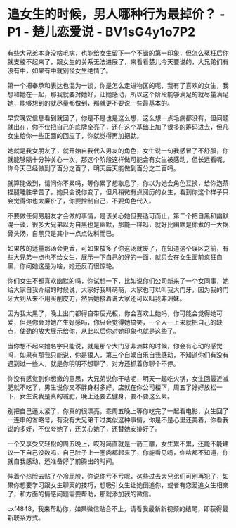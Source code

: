# 追女生的时候，男人哪种行为最掉价？ - P1 - 楚儿恋爱说 - BV1sG4y1o7P2

有些大兄弟本身没啥毛病，也能给女生留下一个不错的第一印象，但怎么冤枉后你就支棱不起来了，跟女生的关系无法进展了，来看看楚儿今天要说的，大兄弟们有没有中，如果有中就别怪女生绝情了。

第一个把奉承和表达也混为一谈，你是怎么走进物区的呢，我有了喜欢的女生，我想和她在一起，那我就要对她好，让她感动，所以这个阶段能够满足的就尽量满足她，能够想到的就尽量都做到，那就更不要说一些最基本的。

早安晚安信息看到就回了，你是不是也是这么想，这么想一点毛病都没有，但问题就出在，你不仅把自己的底牌全亮了，还在这个基础上加了很多的筹码进去，但凡女生给你一些正面的回应了，你就觉得再加把劲。

她就是我女朋友了，就开始自我代入男友的角色，女生说一句我感冒了不舒服，你就能够隔十分钟关心一次，那这个阶段这样做可能会有女生被感动，但长远看呢，你今天已经做到了百分之百了，明天后天能做到百分之二百吗。

就算能做到，请问你不累吗，等你累了想歇息了，你以为她会角色互换，给你泡茶捏腿睡胜辛苦了，她只会说你变了，但凡稍微有点阅历的女生，看到你这个样子只会觉得你也太廉价了，你要控制自己，不要角色代入。

不要做任何男朋友才会做的事情，是该关心她但要适可而止，第二个把自黑和幽默混一谈，很多大兄弟以为自黑也是幽默，那能一样吗，就好比幽默是你煮的一大锅骨头汤，自黑只是其中一点点佐料而已。

如果放的适量那汤会更香，可如果放多了你这汤就废了，在知道这个误区之前，有些大兄弟一点也不给女生，展示一下自己的好的一面，就只会在女生面前疯狂自黑，你问她这是为啥，她还反而很惊艳。

你们女生不都喜欢幽默的吗，你试想一下，比如说你们公司新来了一个女同事，她给大家自我介绍的时候说，大家好我叫萌萌，大家也可以叫我大门牙，因为我的门牙大到从来不用买削皮刀，然后她接着说大家还可以叫我非洲妹。

因为我太黑了，晚上出门都得自带反光板，你会喜欢上她吗，你可能会觉得她可爱，但是你会对她产生好感吗，你只会觉得她搞笑，一个人一上来就把自己的缺点，使劲的放大展示给你，从此以后你对她印象也就是这些了。

当你想不起来她名字只能说，就是那个大门牙非洲妹的时候，你会有心动的感觉吗，如果有那我只能说，你是狠人，第三个自娱自乐自我感动，不知道你们有没有遇到过一些人，就是你明明不想聊了，对方还抓着你聊个不停。

你没有感觉到你想撤的意思，大兄弟说你干啥呢，明天一起吃火锅，女生回最近减肥就不吃了，男生说你又不胖身材多好，店就在你公司楼下，周五了好好放松一下，女生说我是真的减肥，晚上还要去健身，要不要这么累。

别把自己逼太紧了，你真的很漂亮，乖周五晚上等你吃完了一起看电影，女生回了一连串的省略号，有没有大兄弟干过类似这种事情，你是不是心里还美着，你看我说的多好，不仅夸她了，还关心她了，还替她安排好了。

一个又享受又轻松的周五晚上，哎呀简直就是一箭三雕，女生累不累，还能不能建议一下自己没数吗，自己肚子上一圈肉都起来了，你能看见吗，你啥都不知道，你就自我感动，还准备好了前腾出的时间。

伸着个热脸去贴了个冷屁股，你说你亏不亏呢，这些过去大兄弟们可别再犯了，如果你想要学习跟女生聊天的技巧，想吸引女生让她倒追你，或者有恋爱追女生相亲了，和方面的情感问题需要帮助，那就添加我的微信。

cxf4848，我来帮助你，如果微信贴合不上，请看我最新新视频的结尾，即获得最新联系方式。